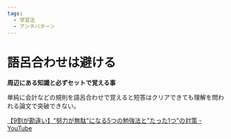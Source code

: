 ```yaml
---
tags:
  - 学習法
  - アンチパターン
---
```


# 語呂合わせは避ける

**周辺にある知識と必ずセットで覚える事**

単純に会計などの規則を語呂合わせで覚えると短答はクリアできても理解を問われる論文で突破できない。

[【9割が勘違い】"努力が無駄"になる5つの勉強法と"たった1つ"の対策 - YouTube](https://www.youtube.com/watch?v=kV82DFNVxdY)